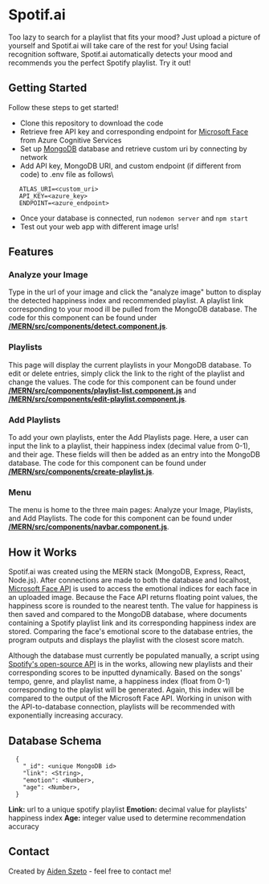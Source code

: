 # Spotif.ai
Too lazy to search for a playlist that fits your mood? Just upload a picture of yourself and Spotif.ai will take care of the rest for you! Using facial recognition software, 
Spotif.ai automatically detects your mood and recommends you the perfect Spotify playlist. Try it out!

## Getting Started
Follow these steps to get started!
- Clone this repository to download the code
- Retrieve free API key and corresponding endpoint for [Microsoft Face](https://azure.microsoft.com/en-us/services/cognitive-services/face/) from Azure Cognitive Services
- Set up [MongoDB](https://www.mongodb.com/) database and retrieve custom uri by connecting by network
- Add API key, MongoDB URI, and custom endpoint (if different from code) to .env file as follows\
 ```
    ATLAS_URI=<custom_uri>
    API_KEY=<azure_key>
    ENDPOINT=<azure_endpoint>
 ```
- Once your database is connected, run ``nodemon server`` and ``npm start``
- Test out your web app with different image urls!

## Features
### Analyze your Image
Type in the url of your image and click the "analyze image" button to display the detected happiness index and recommended playlist. A playlist link corresponding to your mood ill be pulled from the MongoDB database. The code for this component can be found under [**/MERN/src/components/detect.component.js**](https://github.com/aidenszeto/Spotif.ai/blob/master/MERN/src/components/detect.component.js).
### Playlists
This page will display the current playlists in your MongoDB database. To edit or delete entries, simply click the link to the right of the playlist and change the values. The code for this component can be found under [**/MERN/src/components/playlist-list.component.js**](https://github.com/aidenszeto/Spotif.ai/blob/master/MERN/src/components/playlist-list.component.js) and [**/MERN/src/components/edit-playlist.component.js**](https://github.com/aidenszeto/Spotif.ai/blob/master/MERN/src/components/edit-list.component.js).
### Add Playlists
To add your own playlists, enter the Add Playlists page. Here, a user can input the link to a playlist, their happiness index (decimal value from 0-1), and their age. These fields will then be added as an entry into the MongoDB database. The code for this component can be found under [**/MERN/src/components/create-playlist.js**](https://github.com/aidenszeto/Spotif.ai/blob/master/MERN/src/components/create-playlist.component.js).
### Menu
The menu is home to the three main pages: Analyze your Image, Playlists, and Add Playlists. The code for this component can be found under [**/MERN/src/components/navbar.component.js**](https://github.com/aidenszeto/Spotif.ai/blob/master/MERN/src/components/navbar.component.js).

## How it Works
Spotif.ai was created using the MERN stack (MongoDB, Express, React, Node.js). After connections are made to both the database and localhost, [Microsoft Face API](https://azure.microsoft.com/en-us/services/cognitive-services/face/) is used to access the emotional indices for each face in an uploaded image. Because the Face API returns floating point values, the happiness score is rounded to the nearest tenth. The value for happiness is then saved and compared to the MongoDB database, where documents containing a Spotify playlist link and its corresponding happiness index are stored. Comparing the face's emotional score to the database entries, the program outputs and displays the playlist with the closest score match.

Although the database must currently be populated manually, a script using [Spotify's open-source API](https://developer.spotify.com/documentation/web-api/) is in the works, allowing new playlists and their corresponding scores to be inputted dynamically. Based on the songs' tempo, genre, and playlist name, a happiness index (float from 0-1) corresponding to the playlist will be generated. Again, this index will be compared to the output of the Microsoft Face API. Working in unison with the API-to-database connection, playlists will be recommended with exponentially increasing accuracy.

## Database Schema
```
  {
    "_id": <unique MongoDB id>
    "link": <String>,
    "emotion": <Number>,
    "age": <Number>,
  }
```
**Link:** url to a unique spotify playlist
**Emotion:** decimal value for playlists' happiness index
**Age:** integer value used to determine recommendation accuracy

## Contact
Created by [Aiden Szeto](https://www.linkedin.com/in/aidenszeto/) - feel free to contact me!
